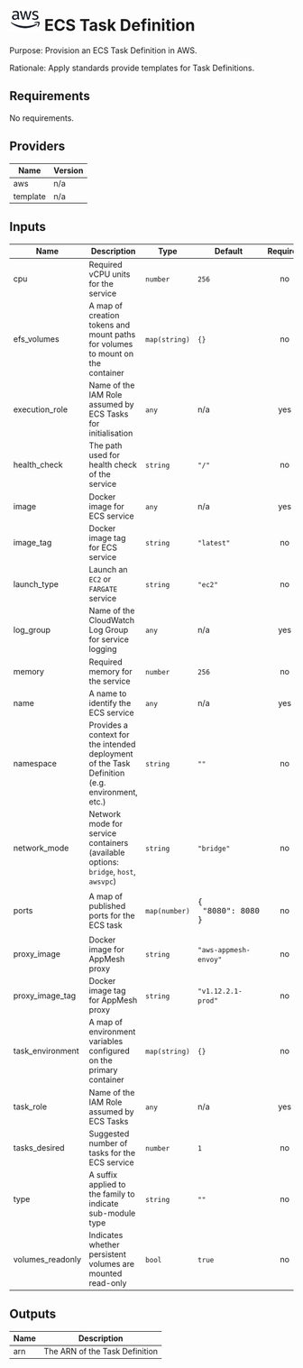 # ![AWS](aws-logo.png) ECS Task Definition

Purpose: Provision an ECS Task Definition in AWS.

Rationale: Apply standards provide templates for Task Definitions.

## Requirements

No requirements.

## Providers

| Name | Version |
|------|---------|
| aws | n/a |
| template | n/a |

## Inputs

| Name | Description | Type | Default | Required |
|------|-------------|------|---------|:--------:|
| cpu | Required vCPU units for the service | `number` | `256` | no |
| efs\_volumes | A map of creation tokens and mount paths for volumes to mount on the container | `map(string)` | `{}` | no |
| execution\_role | Name of the IAM Role assumed by ECS Tasks for initialisation | `any` | n/a | yes |
| health\_check | The path used for health check of the service | `string` | `"/"` | no |
| image | Docker image for ECS service | `any` | n/a | yes |
| image\_tag | Docker image tag for ECS service | `string` | `"latest"` | no |
| launch\_type | Launch an `EC2` or `FARGATE` service | `string` | `"ec2"` | no |
| log\_group | Name of the CloudWatch Log Group for service logging | `any` | n/a | yes |
| memory | Required memory for the service | `number` | `256` | no |
| name | A name to identify the ECS service | `any` | n/a | yes |
| namespace | Provides a context for the intended deployment of the Task Definition (e.g. environment, etc.) | `string` | `""` | no |
| network\_mode | Network mode for service containers (available options: `bridge`, `host`, `awsvpc`) | `string` | `"bridge"` | no |
| ports | A map of published ports for the ECS task | `map(number)` | <pre>{<br>  "8080": 8080<br>}</pre> | no |
| proxy\_image | Docker image for AppMesh proxy | `string` | `"aws-appmesh-envoy"` | no |
| proxy\_image\_tag | Docker image tag for AppMesh proxy | `string` | `"v1.12.2.1-prod"` | no |
| task\_environment | A map of environment variables configured on the primary container | `map(string)` | `{}` | no |
| task\_role | Name of the IAM Role assumed by ECS Tasks | `any` | n/a | yes |
| tasks\_desired | Suggested number of tasks for the ECS service | `number` | `1` | no |
| type | A suffix applied to the family to indicate sub-module type | `string` | `""` | no |
| volumes\_readonly | Indicates whether persistent volumes are mounted read-only | `bool` | `true` | no |

## Outputs

| Name | Description |
|------|-------------|
| arn | The ARN of the Task Definition |

